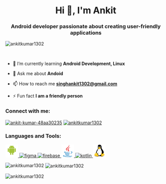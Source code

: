 <h1 align="center">Hi 👋, I'm Ankit</h1>
<h3 align="center">Android developer passionate about creating user-friendly applications</h3>
 
<p align="left"> <img src="https://komarev.com/ghpvc/?username=ankitkumar1302&label=Profile%20views&color=0e75b6&style=flat" alt="ankitkumar1302" /> </p>

<p align="left"> <a href="https://twitter.com/" target="blank"><img src="https://img.shields.io/twitter/follow/?logo=twitter&style=for-the-badge" alt="" /></a> </p>

- 🌱 I’m currently learning **Android Development, Linux**

- 💬 Ask me about **Andoid**

- 📫 How to reach me **singhankit1302@gmail.com**

- ⚡ Fun fact **I am a friendly person**

<h3 align="left">Connect with me:</h3>
<p align="left">
<a href="https://linkedin.com/in/ankit-kumar-48aa30235" target="blank"><img align="center" src="https://raw.githubusercontent.com/rahuldkjain/github-profile-readme-generator/master/src/images/icons/Social/linked-in-alt.svg" alt="ankit-kumar-48aa30235" height="30" width="40" /></a>
<a href="https://www.leetcode.com/ankitkumar1302" target="blank"><img align="center" src="https://raw.githubusercontent.com/rahuldkjain/github-profile-readme-generator/master/src/images/icons/Social/leet-code.svg" alt="ankitkumar1302" height="30" width="40" /></a>
</p>

<h3 align="left">Languages and Tools:</h3>
<p align="left"> <a href="https://developer.android.com" target="_blank" rel="noreferrer"> <img src="https://raw.githubusercontent.com/devicons/devicon/master/icons/android/android-original-wordmark.svg" alt="android" width="40" height="40"/> </a> <a href="https://www.figma.com/" target="_blank" rel="noreferrer"> <img src="https://www.vectorlogo.zone/logos/figma/figma-icon.svg" alt="figma" width="40" height="40"/> </a> <a href="https://firebase.google.com/" target="_blank" rel="noreferrer"> <img src="https://www.vectorlogo.zone/logos/firebase/firebase-icon.svg" alt="firebase" width="40" height="40"/> </a> <a href="https://www.java.com" target="_blank" rel="noreferrer"> <img src="https://raw.githubusercontent.com/devicons/devicon/master/icons/java/java-original.svg" alt="java" width="40" height="40"/> </a> <a href="https://kotlinlang.org" target="_blank" rel="noreferrer"> <img src="https://www.vectorlogo.zone/logos/kotlinlang/kotlinlang-icon.svg" alt="kotlin" width="40" height="40"/> </a> <a href="https://www.linux.org/" target="_blank" rel="noreferrer"> <img src="https://raw.githubusercontent.com/devicons/devicon/master/icons/linux/linux-original.svg" alt="linux" width="40" height="40"/> </a> </p>

<p><img align="left" src="https://github-readme-stats.vercel.app/api/top-langs?username=ankitkumar1302&show_icons=true&locale=en&layout=compact" alt="ankitkumar1302" /></p>

<p>&nbsp;<img align="center" src="https://github-readme-stats.vercel.app/api?username=ankitkumar1302&show_icons=true&locale=en" alt="ankitkumar1302" /></p>

<p><img align="center" src="https://github-readme-streak-stats.herokuapp.com/?user=ankitkumar1302&" alt="ankitkumar1302" /></p>
